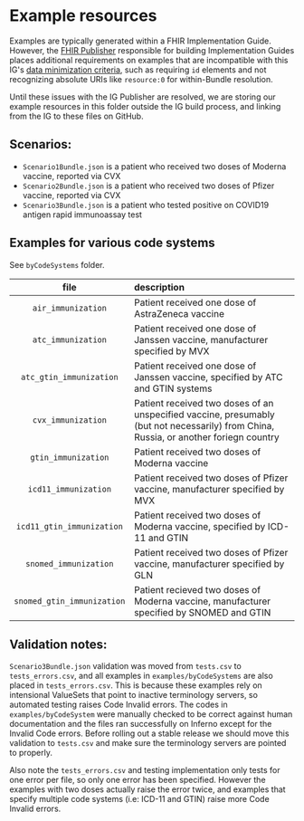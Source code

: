 # Example resources

Examples are typically generated within a FHIR Implementation Guide. However, the [FHIR Publisher](https://confluence.hl7.org/display/FHIR/IG+Publisher+Documentation) responsible for building Implementation Guides places additional requirements on examples that are incompatible with this IG's [data minimization criteria](http://build.fhir.org/ig/dvci/vaccine-credential-ig/branches/main/conformance.html#data-minimization), such as requiring `id` elements and not recognizing absolute URIs like `resource:0` for within-Bundle resolution.

Until these issues with the IG Publisher are resolved, we are storing our example resources in this folder outside the IG build process, and linking from the IG to these files on GitHub.

## Scenarios:
 - `Scenario1Bundle.json` is a patient who received two doses of Moderna vaccine, reported via CVX
 - `Scenario2Bundle.json` is a patient who received two doses of Pfizer vaccine, reported via CVX
 - `Scenario3Bundle.json` is a patient who tested positive on COVID19 antigen rapid immunoassay test

## Examples for various code systems

See `byCodeSystems` folder.

| file                       | description                                      |
|:--------------------------:|:-------------------------------------------------|
| `air_immunization`         | Patient received one dose of AstraZeneca vaccine |
| `atc_immunization`         | Patient received one dose of Janssen vaccine, manufacturer specified by MVX     |
| `atc_gtin_immunization`    | Patient received one dose of Janssen vaccine, specified by ATC and GTIN systems |
| `cvx_immunization`         | Patient received two doses of an unspecified vaccine, presumably (but not necessarily) from China, Russia, or another foriegn country |
| `gtin_immunization`        | Patient received two doses of Moderna vaccine    |
| `icd11_immunization`       | Patient received two doses of Pfizer vaccine, manufacturer specified by MVX     |
| `icd11_gtin_immunization`  | Patient received two doses of Moderna vaccine, specified by ICD-11 and GTIN     |
| `snomed_immunization`      | Patient received two doses of Pfizer vaccine, manufacturer specified by GLN     |
| `snomed_gtin_immunization` | Patient recieved two doses of Moderna vaccine, manufacturer specified by SNOMED and GTIN |


## Validation notes:
`Scenario3Bundle.json` validation was moved from `tests.csv` to `tests_errors.csv`, and all examples in `examples/byCodeSystems` are also placed in `tests_errors.csv`. This
is because these examples rely on intensional ValueSets that point to inactive terminology servers, so automated testing raises Code Invalid errors. The codes in `examples/byCodeSystem` were 
manually checked to be correct against human documentation and the files ran successfully on Inferno except for the Invalid Code errors. Before rolling out a stable release we should move this
validation to `tests.csv` and make sure the terminology servers are pointed to properly.

Also note the `tests_errors.csv` and testing implementation only tests for one error per file, so only one error has been specified. However the examples with two doses actually raise the
error twice, and examples that specify multiple code systems (i.e: ICD-11 and GTIN) raise more Code Invalid errors. 
